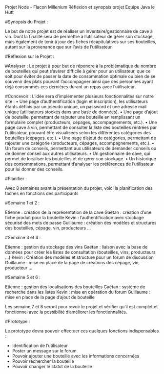Projet Node - Flacon Millenium
Réflexion et synopsis projet
Equipe Java le Hutt


#Synopsis du Projet :

Le but de notre projet est de réaliser un inventaire/gestionnaire de cave à vin. Dont la finalité sera de permettre à l’utilisateur de gérer son stockage, mais également de tenir à jour des fiches récapitulatives sur ses bouteilles, autant sur la provenance que sur l’avis de l’utilisateur.

#Réflexion sur le Projet :

#Analyser :
Le projet à pour but de répondre à la problématique du nombre de bouteilles qui peut s’avérer difficile à gérer pour un utilisateur, que ce soit pour éviter de passer la date de consommation optimale ou bien de se souvenir des plats pouvant l’accompagner ainsi que des personnes ayant déjà consommés ces dernières durant un repas avec l’utilisateur. 

#Concevoir :
L’idée sera d’implémenter plusieurs fonctionnalités sur notre site : 
•	Une page d’authentification (login et inscription), les utilisateurs étants définis par un pseudo unique, un password et une adresse mail unique (utilisateurs stockés dans une base de données).
•	Une page d’ajout de bouteille, permettant de rajouter une bouteille en remplissant un formulaire complet (producteurs, cépages, accompagnements, etc.).
•	Une page cave à vin, permettant de consulter la liste des bouteilles rentrées par l’utilisateur, pouvant être visualisées selon les différentes catégories des bouteilles (cépages, etc.).
•	Une page d’ajout de catégories, permettant de rajouter une catégorie (producteurs, cépages, accompagnements, etc.).
•	Un forum de conseils, permettant aux utilisateurs de demander conseils ou de donner conseil aux autres utilisateurs.
•	Un gestionnaire de cave, qui permet de localiser les bouteilles et de gérer son stockage.
•	Un historique des consommations, permettant d’analyser les préférences de l’utilisateur pour lui donner des conseils. 



#Planifier : 

Avec 8 semaines avant la présentation du projet, voici la planification des taches en fonctions des participants

#Semaine 1 et 2 :

Etienne : création de la représentation de la cave
Gaëtan : création d’une fiche produit pour la bouteille
Kevin : l’authentification avec stockage sécurisé des mots de passe
Guillaume : création des modèles et structures des bouteilles, cépage, vin, producteurs …

#Semaine 3 et 4 :

Etienne : gestion du stockage des vins
Gaëtan :  liaison avec la base de données pour créer les listes de consultation (bouteilles, vins, producteurs …)
Kevin : Création des modèles et structure pour un forum de discussion
Guillaume : mise en place de la page de créations des cépage, vin, producteur …

#Semaine 5 et 6 :

Etienne : gestion des localisations des bouteilles
Gaëtan : système de recherche dans les listes
Kevin : mise en opération du forum
Guillaume : mise en place de la page d’ajout de bouteille

Les semaine 7 et 8 seront pour revoir le projet et vérifier qu’il est complet et fonctionnel avec la possibilité d’améliorer les fonctionnalités.

#Prototype :

Le prototype devra pouvoir effectuer ces quelques fonctions indispensables :
-	Identification de l’utilisateur
-	Poster un message sur le forum
-	Pouvoir ajouter une bouteille avec les informations concernées
-	Pouvoir rechercher la bouteille
-	Pouvoir changer le statut de la bouteille

